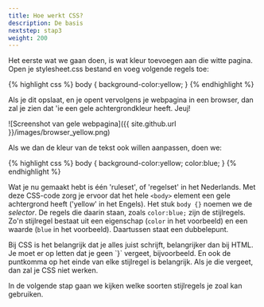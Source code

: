 ```yaml
---
title: Hoe werkt CSS?
description: De basis
nextstep: stap3
weight: 200
---
```

Het eerste wat we gaan doen, is wat kleur toevoegen aan die witte pagina.
Open je stylesheet.css bestand en voeg volgende regels toe:

{% highlight css %}
body {
    background-color:yellow;
}
{% endhighlight %}

Als je dit opslaat, en je opent vervolgens je webpagina in een browser, dan zal je zien dat 'ie een gele achtergrondkleur heeft. Jeuj!

![Screenshot van gele webpagina]({{ site.github.url }}/images/browser_yellow.png)

Als we dan de kleur van de tekst ook willen aanpassen, doen we:

{% highlight css %}
body {
    background-color:yellow;
    color:blue;
}
{% endhighlight %}

Wat je nu gemaakt hebt is één 'ruleset', of 'regelset' in het Nederlands. Met deze CSS-code zorg je ervoor dat het hele `<body>` element een gele achtergrond heeft ('yellow' in het Engels). Het stuk `body {}` noemen we de *selector*. De regels die daarin staan, zoals `color:blue;` zijn de stijlregels. Zo'n stijlregel bestaat uit een eigenschap (`color` in het voorbeeld) en een waarde (`blue` in het voorbeeld). Daartussen staat een dubbelepunt.

<div class="attention">
Bij CSS is het belangrijk dat je alles juist schrijft, belangrijker dan bij HTML. Je moet er op letten dat je geen `}` vergeet, bijvoorbeeld. En ook de puntkomma op het einde van elke stijlregel is belangrijk. Als je die vergeet, dan zal je CSS niet werken.
</div>

In de volgende stap gaan we kijken welke soorten stijlregels je zoal kan gebruiken.
